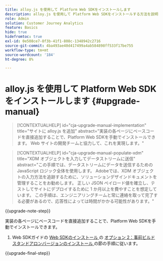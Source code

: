 ```yaml
---
title: alloy.js を使用して Platform Web SDKをインストールします
description: alloy.js を使用して Platform Web SDKをインストールする方法を説明します
role: Admin
solution: Customer Journey Analytics
feature: Basics
hide: true
hidefromtoc: true
exl-id: 0e508ce7-8f3b-41f1-808c-1348942c2716
source-git-commit: 4ba493ae40d417499a4ab584898ff533f17be755
workflow-type: tm+mt
source-wordcount: '184'
ht-degree: 8%

---
```


# alloy.js を使用して Platform Web SDKをインストールします {#upgrade-manual}

<!-- markdownlint-disable MD034 -->

>[!CONTEXTUALHELP]
>id="cja-upgrade-manual-implementation"
>title="サイトに alloy.js を追加"
>abstract="実装の各ページにベースコードを直接追加することで、Platform Web SDKを手動でインストールできます。 Web サイトの開発チームと協力して、これを実現します。"

<!-- markdownlint-enable MD034 -->

<!-- markdownlint-disable MD034 -->

>[!CONTEXTUALHELP]
>id="cja-upgrade-manual-populate-xdm"
>title="XDM オブジェクトを入力してデータストリームに送信"
>abstract="この手順では、データストリームにデータを送信するためのJavaScript ロジック全体を使用します。 Adobeでは、XDM オブジェクトの入力方法を追跡するために、ソリューションデザインドキュメントを管理することをお勧めします。 正しい JSON ペイロード値を確立し、テストしてサイトにデプロイするために 1 か月以上を費やすことを想定しています。 この手順は、エンジニアリングチームと常に連絡を取って完了する必要があるので、応答性によっては時間がかかる可能性があります。"

<!-- markdownlint-enable MD034 -->

{{upgrade-note-step}}

実装の各ページにベースコードを直接追加することで、Platform Web SDKを手動でインストールできます。

1. Web SDKガイドの [Web SDKのインストール ](https://experienceleague.adobe.com/en/docs/experience-platform/edge/fundamentals/installing-the-sdk) の [ オプション 2：事前ビルドスタンドアロンバージョンのインストール ](https://experienceleague.adobe.com/en/docs/experience-platform/edge/fundamentals/installing-the-sdk#option-2-installing-the-prebuilt-standalone-version) の節の手順に従います。

{{upgrade-final-step}}

